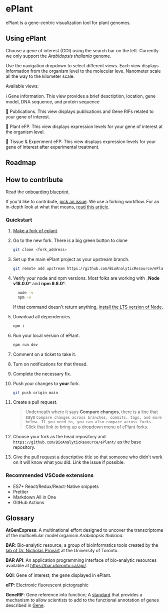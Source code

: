 # ePlant
ePlant is a gene-centric visualization tool for plant genomes.

## Using ePlant
Choose a gene of interest (GOI) using the search bar on the left. Currently we only support the _Arabidopsis thaliania_ genome.

Use the navigation dropdown to select different views. Each view displays information from the organism level to the molecular leve. Nanometer scale all the way to the kilometer scale.

Available views:

  ℹ️ Gene information. This view provides a brief description, location, gene model, DNA sequence, and protein sequence

  📑 Publications. This view displays publications and Gene RIFs related to your gene of interest.

  🌱 Plant eFP. This view displays expression levels for your gene of interest at the organism level.

  🔬 Tissue & Experiment eFP: This view displays expression levels for your gene of interest after experimental treatment.


## Roadmap

## How to contribute
Read the [onboarding blueprint](https://github.com/BioAnalyticResource/ePlant/issues/29).

If you'd like to contribute, [pick an issue](https://github.com/BioAnalyticResource/ePlant/issues). We use a forking workflow. For an in-depth look at what that means, [read this article](https://www.atlassian.com/git/tutorials/comparing-workflows/forking-workflow).

### Quickstart
1. [Make a fork of eplant](https://github.com/BioAnalyticResource/ePlant/fork).

2. Go to the new fork. There is a big green button to clone
   ```bash
   git clone <fork_address>
   ```

3. Set up the main ePlant project as your upstream branch.
    ```bash
    git remote add upstream https://github.com/BioAnalyticResource/ePlant
    ```

4. Verify your node and npm versions. Most folks are working with ___Node v18.0.0^__ and __npm 9.8.0^__.
    ```bash
      node -v
      npm -v
    ```
    If that command doesn't return anything, [install the LTS version of Node](https://nodejs.org/en/download).

5. Download all dependencies.
    ```bash
    npm i
    ```
6. Run your local version of ePlant.
    ```bash
    npm run dev
    ```
7. Comment on a ticket to take it.
8. Turn on notifications for that thread.
9.  Complete the necessary fix.
10. Push your changes to **your** fork.
    ```bash
    git push origin main
    ```
11. Create a pull request.
    > Underneath where it says **Compare changes**, there is a line that says
      > `Compare changes across branches, commits, tags, and more below. If you need to, you can also compare across forks.`
    Click that link to bring up a dropdown menu of ePlant forks.
12. Choose your fork as the head repository and `https://github.com/BioAnalyticResource/ePlant/` as the base repository.
13. Give the pull request a descriptive title so that someone who didn't work on it will know what you did. Link the issue if possible.

### Recommended VSCode extensions
* ES7+ React/Redux/React-Native snippets
* Prettier
* Markdown All in One
* GitHub Actions


## Glossary

**AtGenExpress**: A multinational effort designed to uncover the transcriptome of the multicellular model organism _Arabidopsis thaliana_.

**BAR**: Bio-analytic resource; a group of bioinformatics tools created by the [lab of Dr. Nicholas Provart](http://provart.csb.utoronto.ca/the-lab/) at the University of Toronto.

**BAR API**: An application programming interface of bio-analytic resources available at https://bar.utoronto.ca/api/.

**GOI**: Gene of interest; the gene displayed in ePlant.

**eFP**: Electronic fluorescent pictographic

**GeneRIF**: Gene reference into function; A [standard](https://www.ncbi.nlm.nih.gov/gene/about-generif) that provides a mechanism to allow scientists to add to the functional annotation of genes described in [Gene](https://www.ncbi.nlm.nih.gov/gene).
